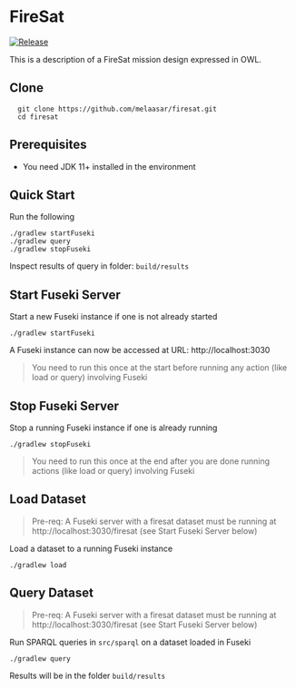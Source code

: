 # FireSat

[![Release](https://img.shields.io/github/v/tag/opencaesar/firesat-example?label=release)](https://github.com/opencaesar/firesat-example/releases/latest)

This is a description of a FireSat mission design expressed in OWL.

## Clone
```
  git clone https://github.com/melaasar/firesat.git
  cd firesat
```
## Prerequisites

- You need JDK 11+ installed in the environment

## Quick Start
Run the following
```
./gradlew startFuseki
./gradlew query
./gradlew stopFuseki
``` 
Inspect results of query in folder: `build/results` 

## Start Fuseki Server
Start a new Fuseki instance if one is not already started
```
./gradlew startFuseki
```
A Fuseki instance can now be accessed at URL: http://localhost:3030

> You need to run this once at the start before running any action (like load or query) involving Fuseki

## Stop Fuseki Server
Stop a running Fuseki instance if one is already running
```
./gradlew stopFuseki
```

> You need to run this once at the end after you are done running actions (like load or query) involving Fuseki

## Load Dataset
> Pre-req: A Fuseki server with a firesat dataset must be running at http://localhost:3030/firesat (see Start Fuseki Server below)  

Load a dataset to a running Fuseki instance
```
./gradlew load
```

## Query Dataset
>Pre-req: A Fuseki server with a firesat dataset must be running at http://localhost:3030/firesat (see Start Fuseki Server below)  

Run SPARQL queries in `src/sparql` on a dataset loaded in Fuseki
```
./gradlew query
```
Results will be in the folder `build/results`




